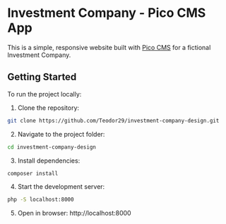 # Investment Company - Pico CMS App

This is a simple, responsive website built with [Pico CMS](https://picocms.org/) for a fictional Investment Company.

## Getting Started
To run the project locally:

1. Clone the repository:
```bash
git clone https://github.com/Teodor29/investment-company-design.git
```
2. Navigate to the project folder:
```bash
cd investment-company-design
```
3. Install dependencies:
```bash
composer install
```
4. Start the development server:
```bash
php -S localhost:8000
```
5. Open in browser: http://localhost:8000
